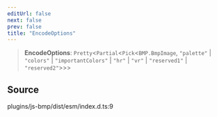 ```yaml
---
editUrl: false
next: false
prev: false
title: "EncodeOptions"
---
```


> **EncodeOptions**: `Pretty`\<`Partial`\<`Pick`\<`BMP.BmpImage`, `"palette"` \| `"colors"` \| `"importantColors"` \| `"hr"` \| `"vr"` \| `"reserved1"` \| `"reserved2"`\>\>\>

## Source

plugins/js-bmp/dist/esm/index.d.ts:9
